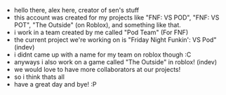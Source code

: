 - hello there, alex here, creator of sen's stuff
- this account was created for my projects like
"FNF: VS POD",
"FNF: VS POT",
"The Outside" (on Roblox),
and something like that.
- i work in a team created by me called "Pod Team" (For FNF)
- the current project we're working on is "Friday Night Funkin': VS Pod" (indev)
- i didnt came up with a name for my team on roblox though :C
- anyways i also work on a game called "The Outside" in roblox! (indev)
- we would love to have more collaborators at our projects!
- so i think thats all
- have a great day and bye!
           :P
